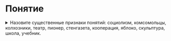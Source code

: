 # Понятие

<details>
  <summary>Назовите существенные признаки понятий: социолизм, комсомольцы, колхозники, театр, пионер, стенгазета, кооперация, яблоко, скульптура, школа, учебник.</summary>

  **Социализм** - политическая, социальная и экономическая философия, направленная на реализацию социального равенства и социальной справедливости, достижение которых предполагается в том числе через общественную собственность на средства производства / **философия**.

  **Комсомольцы** - всесоюзный лененский союз молодёжи созданный 29 октября 1919 г. / **союз молодёжи**.

  **Театр** - зрелищный вид искусства, представляющий собой синтез различных искусств: литературы, музыки, хореографии, вокала, изобразительного искусства и других - и обладающий собственной спецификой: отражение действительности, конфликтов, характеров, а также их трактовка и оценка, утверждение тех или иных идей здесь происходит посредством драматического действия, главным носителем которого является актёр / **вид искусства**.

  **Пионер** - участник пионерского движения - детских коммунистических организаций в СССР и в других социалистических странах, созданных по образцу скаутского движения / **участник пионерского движения**.

</details>
